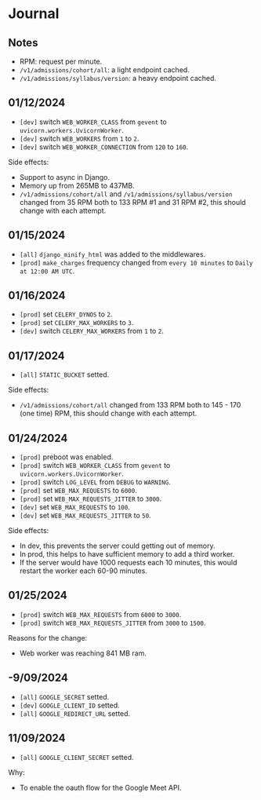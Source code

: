 # Journal

## Notes

- RPM: request per minute.
- `/v1/admissions/cohort/all`: a light endpoint cached.
- `/v1/admissions/syllabus/version`: a heavy endpoint cached.

## 01/12/2024

- `[dev]` switch `WEB_WORKER_CLASS` from `gevent` to `uvicorn.workers.UvicornWorker`.
- `[dev]` switch `WEB_WORKERS` from `1` to `2`.
- `[dev]` switch `WEB_WORKER_CONNECTION` from `120` to `160`.

Side effects:

- Support to async in Django.
- Memory up from 265MB to 437MB.
- `/v1/admissions/cohort/all` and `/v1/admissions/syllabus/version` changed from 35 RPM both to 133 RPM #1 and 31 RPM #2, this should change with each attempt.

## 01/15/2024

- `[all]` `django_minify_html` was added to the middlewares.
- `[prod]` `make_charges` frequency changed from `every 10 minutes` to `Daily at 12:00 AM UTC`.

## 01/16/2024

- `[prod]` set `CELERY_DYNOS` to `2`.
- `[prod]` set `CELERY_MAX_WORKERS` to `3`.
- `[dev]` switch `CELERY_MAX_WORKERS` from `1` to `2`.

## 01/17/2024

- `[all]` `STATIC_BUCKET` setted.

Side effects:

- `/v1/admissions/cohort/all` changed from 133 RPM both to 145 - 170 (one time) RPM, this should change with each attempt.

## 01/24/2024

- `[prod]` preboot was enabled.
- `[prod]` switch `WEB_WORKER_CLASS` from `gevent` to `uvicorn.workers.UvicornWorker`.
- `[prod]` switch `LOG_LEVEL` from `DEBUG` to `WARNING`.
- `[prod]` set `WEB_MAX_REQUESTS` to `6000`.
- `[prod]` set `WEB_MAX_REQUESTS_JITTER` to `3000`.
- `[dev]` set `WEB_MAX_REQUESTS` to `100`.
- `[dev]` set `WEB_MAX_REQUESTS_JITTER` to `50`.

Side effects:

- In dev, this prevents the server could getting out of memory.
- In prod, this helps to have sufficient memory to add a third worker.
- If the server would have 1000 requests each 10 minutes, this would restart the worker each 60-90 minutes.

## 01/25/2024

- `[prod]` switch `WEB_MAX_REQUESTS` from `6000` to `3000`.
- `[prod]` switch `WEB_MAX_REQUESTS_JITTER` from `3000` to `1500`.

Reasons for the change:

- Web worker was reaching 841 MB ram.

## -9/09/2024

- `[all]` `GOOGLE_SECRET` setted.
- `[dev]` `GOOGLE_CLIENT_ID` setted.
- `[all]` `GOOGLE_REDIRECT_URL` setted.

## 11/09/2024

- `[all]` `GOOGLE_CLIENT_SECRET` setted.

Why:

- To enable the oauth flow for the Google Meet API.
